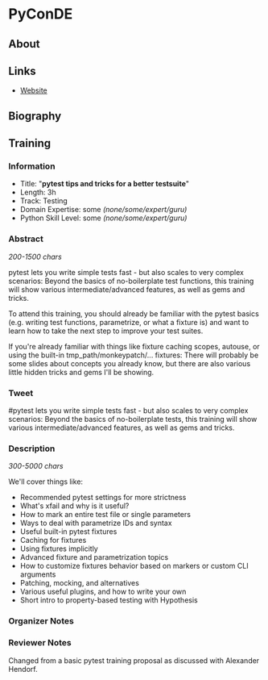 # PyConDE

## About

## Links

- [Website](https://europython.eu/)

## Biography

## Training
### Information

- Title: "**pytest tips and tricks for a better testsuite**"
- Length: 3h
- Track: Testing
- Domain Expertise: some *(none/some/expert/guru)*
- Python Skill Level: some *(none/some/expert/guru)*

### Abstract

*200-1500 chars*

pytest lets you write simple tests fast - but also scales to very complex scenarios: Beyond the basics of no-boilerplate test functions, this training will show various intermediate/advanced features, as well as gems and tricks.

To attend this training, you should already be familiar with the pytest basics (e.g. writing test functions, parametrize, or what a fixture is) and want to learn how to take the next step to improve your test suites.

If you're already familiar with things like fixture caching scopes, autouse, or using the built-in tmp_path/monkeypatch/... fixtures: There will probably be some slides about concepts you already know, but there are also various little hidden tricks and gems I'll be showing.

### Tweet

#pytest lets you write simple tests fast - but also scales to very complex scenarios: Beyond the basics of no-boilerplate tests, this training will show various intermediate/advanced features, as well as gems and tricks.

### Description

*300-5000 chars*

We'll cover things like:

- Recommended pytest settings for more strictness
- What's xfail and why is it useful?
- How to mark an entire test file or single parameters
- Ways to deal with parametrize IDs and syntax
- Useful built-in pytest fixtures
- Caching for fixtures
- Using fixtures implicitly
- Advanced fixture and parametrization topics
- How to customize fixtures behavior based on markers or custom CLI arguments
- Patching, mocking, and alternatives
- Various useful plugins, and how to write your own
- Short intro to property-based testing with Hypothesis

### Organizer Notes

### Reviewer Notes

Changed from a basic pytest training proposal as discussed with Alexander Hendorf.
